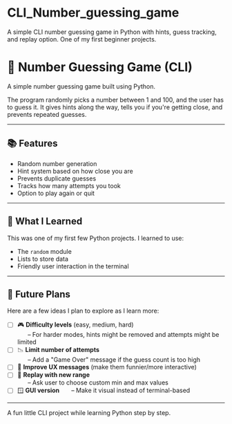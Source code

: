 # CLI_Number_guessing_game
A simple CLI number guessing game in Python with hints, guess tracking, and replay option. One of my first beginner projects.

# 🎯 Number Guessing Game (CLI)

A simple number guessing game built using Python.

The program randomly picks a number between 1 and 100, and the user has to guess it. It gives hints along the way, tells you if you're getting close, and prevents repeated guesses.

---

## 📚 Features

- Random number generation
- Hint system based on how close you are
- Prevents duplicate guesses
- Tracks how many attempts you took
- Option to play again or quit

---

## 🧠 What I Learned

This was one of my first few Python projects. I learned to use:

- The `random` module
- Lists to store data
- Friendly user interaction in the terminal

---

## 🚧 Future Plans

Here are a few ideas I plan to explore as I learn more:

- [ ] 🎮 **Difficulty levels** (easy, medium, hard)  
      – For harder modes, hints might be removed and attempts might be limited 
- [ ] 📉 **Limit number of attempts**  
      – Add a "Game Over" message if the guess count is too high  
- [ ] 🎨 **Improve UX messages** (make them funnier/more interactive)  
- [ ] 🔁 **Replay with new range**  
      – Ask user to choose custom min and max values  
- [ ] 🪟 **GUI version**
      – Make it visual instead of terminal-based

---

A fun little CLI project while learning Python step by step.
